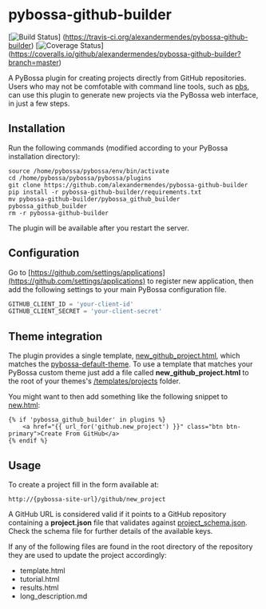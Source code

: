 # pybossa-github-builder

[![Build Status](https://travis-ci.org/alexandermendes/pybossa-github-builder.svg?branch=master)]
(https://travis-ci.org/alexandermendes/pybossa-github-builder)
[![Coverage Status](https://coveralls.io/repos/alexandermendes/pybossa-github-builder/badge.svg)]
(https://coveralls.io/github/alexandermendes/pybossa-github-builder?branch=master)

A PyBossa plugin for creating projects directly from GitHub repositories. Users
who may not be comfotable with command line tools, such as [pbs](https://github.com/PyBossa/pbs),
can use this plugin to generate new projects via the PyBossa web interface, in
just a few steps.


## Installation

Run the following commands (modified according to your PyBossa installation directory):

```
source /home/pybossa/pybossa/env/bin/activate
cd /home/pybossa/pybossa/pybossa/plugins
git clone https://github.com/alexandermendes/pybossa-github-builder
pip install -r pybossa-github-builder/requirements.txt
mv pybossa-github-builder/pybossa_github_builder pybossa_github_builder
rm -r pybossa-github-builder
```

The plugin will be available after you restart the server.


## Configuration

Go to [https://github.com/settings/applications](https://github.com/settings/applications)
to register new application, then add the following settings to your main PyBossa
configuration file.

``` Python
GITHUB_CLIENT_ID = 'your-client-id'
GITHUB_CLIENT_SECRET = 'your-client-secret'
```


## Theme integration

The plugin provides a single template,
[new_github_project.html](pybossa_github_builder/templates/projects/new_github_project.html),
which matches the [pybossa-default-theme](https://github.com/PyBossa/pybossa-default-theme).
To use a template that matches your PyBossa custom theme just add a file called
**new_github_project.html** to the root of your themes's
[/templates/projects](https://github.com/PyBossa/pybossa-default-theme/tree/master/templates/projects)
folder.

You might want to then add something like the following snippet to
[new.html](https://github.com/PyBossa/pybossa-default-theme/tree/master/templates/projects/new.html):

```HTML+Django
{% if 'pybossa_github_builder' in plugins %}
    <a href="{{ url_for('github.new_project') }}" class="btn btn-primary">Create From GitHub</a>
{% endif %}
```


## Usage

To create a project fill in the form available at:

```
http://{pybossa-site-url}/github/new_project
```

A GitHub URL is considered valid if it points to a GitHub repository containing
a **project.json** file that validates against
[project_schema.json](pybossa_github_builder/project_schema.json). Check the
schema file for further details of the available keys.

If any of the following files are found in the root directory of the repository
they are used to update the project accordingly:

- template.html
- tutorial.html
- results.html
- long_description.md
